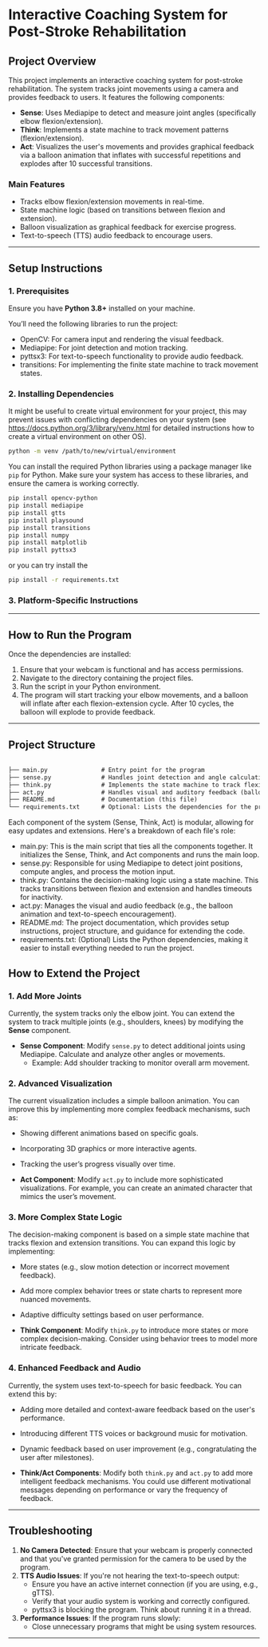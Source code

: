 # **Interactive Coaching System for Post-Stroke Rehabilitation**

## **Project Overview**
This project implements an interactive coaching system for post-stroke rehabilitation. The system tracks joint movements using a camera and provides feedback to users. It features the following components:

- **Sense**: Uses Mediapipe to detect and measure joint angles (specifically elbow flexion/extension).
- **Think**: Implements a state machine to track movement patterns (flexion/extension).
- **Act**: Visualizes the user's movements and provides graphical feedback via a balloon animation that inflates with successful repetitions and explodes after 10 successful transitions.

### **Main Features**
- Tracks elbow flexion/extension movements in real-time.
- State machine logic (based on transitions between flexion and extension).
- Balloon visualization as graphical feedback for exercise progress.
- Text-to-speech (TTS) audio feedback to encourage users.

---

## **Setup Instructions**

### **1. Prerequisites**

Ensure you have **Python 3.8+** installed on your machine.

You’ll need the following libraries to run the project:

- OpenCV: For camera input and rendering the visual feedback.
- Mediapipe: For joint detection and motion tracking.
- pyttsx3: For text-to-speech functionality to provide audio feedback.
- transitions: For implementing the finite state machine to track movement states.

### **2. Installing Dependencies**

It might be useful to create virtual environment for your project, this may prevent issues with conflicting dependencies on your system (see https://docs.python.org/3/library/venv.html for
detailed instructions how to create a virtual environment on other OS).

```bash
python -m venv /path/to/new/virtual/environment
```

You can install the required Python libraries using a package manager like `pip` for Python.
Make sure your system has access to these libraries, and ensure the camera is working correctly.

```bash
pip install opencv-python
pip install mediapipe
pip install gtts
pip install playsound
pip install transitions
pip install numpy
pip install matplotlib
pip install pyttsx3
```

or you can try install the 
```bash
pip install -r requirements.txt
```

### **3. Platform-Specific Instructions**

---

## **How to Run the Program**

Once the dependencies are installed:
1. Ensure that your webcam is functional and has access permissions.
2. Navigate to the directory containing the project files.
3. Run the script in your Python environment.
4. The program will start tracking your elbow movements, and a balloon will inflate after each flexion-extension cycle. After 10 cycles, the balloon will explode to provide feedback.

---

## **Project Structure**
```md

├── main.py               # Entry point for the program
├── sense.py              # Handles joint detection and angle calculation using Mediapipe
├── think.py              # Implements the state machine to track flexion/extension and timeout events
├── act.py                # Handles visual and auditory feedback (balloon animation and TTS)
├── README.md             # Documentation (this file)
└── requirements.txt      # Optional: Lists the dependencies for the project
```

Each component of the system (Sense, Think, Act) is modular, allowing for easy updates and extensions. Here's a breakdown of each file's role:

* main.py: This is the main script that ties all the components together. It initializes the Sense, Think, and Act components and runs the main loop.
* sense.py: Responsible for using Mediapipe to detect joint positions, compute angles, and process the motion input.
* think.py: Contains the decision-making logic using a state machine. This tracks transitions between flexion and extension and handles timeouts for inactivity.
* act.py: Manages the visual and audio feedback (e.g., the balloon animation and text-to-speech encouragement).
* README.md: The project documentation, which provides setup instructions, project structure, and guidance for extending the code.
* requirements.txt: (Optional) Lists the Python dependencies, making it easier to install everything needed to run the project.

## **How to Extend the Project**

### **1. Add More Joints**
Currently, the system tracks only the elbow joint. You can extend the system to track multiple joints (e.g., shoulders, knees) by modifying the **Sense** component.

- **Sense Component**: Modify `sense.py` to detect additional joints using Mediapipe. Calculate and analyze other angles or movements.
  - Example: Add shoulder tracking to monitor overall arm movement.
  
### **2. Advanced Visualization**
The current visualization includes a simple balloon animation. You can improve this by implementing more complex feedback mechanisms, such as:
- Showing different animations based on specific goals.
- Incorporating 3D graphics or more interactive agents.
- Tracking the user’s progress visually over time.

- **Act Component**: Modify `act.py` to include more sophisticated visualizations. For example, you can create an animated character that mimics the user’s movement.

### **3. More Complex State Logic**
The decision-making component is based on a simple state machine that tracks flexion and extension transitions. You can expand this logic by implementing:
- More states (e.g., slow motion detection or incorrect movement feedback).
- Add more complex behavior trees or state charts to represent more nuanced movements.
- Adaptive difficulty settings based on user performance.

- **Think Component**: Modify `think.py` to introduce more states or more complex decision-making. Consider using behavior trees to model more intricate feedback.

### **4. Enhanced Feedback and Audio**
Currently, the system uses text-to-speech for basic feedback. You can extend this by:
- Adding more detailed and context-aware feedback based on the user's performance.
- Introducing different TTS voices or background music for motivation.
- Dynamic feedback based on user improvement (e.g., congratulating the user after milestones).

- **Think/Act Components**: Modify both `think.py` and `act.py` to add more intelligent feedback mechanisms. You could use different motivational messages depending on performance or vary the frequency of feedback.

---

## **Troubleshooting**

1. **No Camera Detected**: Ensure that your webcam is properly connected and that you've granted permission for the camera to be used by the program.
2. **TTS Audio Issues**: If you're not hearing the text-to-speech output:
   - Ensure you have an active internet connection (if you are using, e.g., gTTS).
   - Verify that your audio system is working and correctly configured.
   - pyttsx3 is blocking the program. Think about running it in a thread.
3. **Performance Issues**: If the program runs slowly:
   - Close unnecessary programs that might be using system resources.

---
